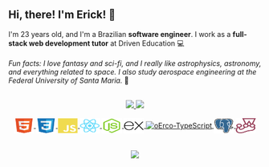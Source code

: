 ## Hi, there! I'm Erick! 🧔

I'm 23 years old, and I'm a Brazilian <b>software engineer</b>. I work as a <b>full-stack web development tutor</b> at Driven Education 💻
<br/>
<br/>
<i>Fun facts: I love fantasy and sci-fi, and I really like astrophysics, astronomy, and everything related to space. I also study aerospace engineering at the Federal University of Santa Maria.</i> 🚀
<br/>
<br/>

 <div align="center">
  <a href="https://github.com/oErco">
  <img height="160em" src="https://github-readme-stats.vercel.app/api?username=oErco&show_icons=true&theme=dracula&include_all_commits=true&count_private=true"/>
  <img height="160em" src="https://github-readme-stats.vercel.app/api/top-langs/?username=oErco&layout=compact&langs_count=7&theme=dracula"/>
</div>
 
<div align="center" style="display: inline_block" ><br>
  <img align="center" alt="oErco-HTML" height="30" width="40" src="https://raw.githubusercontent.com/devicons/devicon/master/icons/html5/html5-original.svg">
  <img align="center" alt="oErco-CSS" height="30" width="40" src="https://raw.githubusercontent.com/devicons/devicon/master/icons/css3/css3-original.svg">
  <img align="center" alt="oErco-Js" height="30" width="40" src="https://raw.githubusercontent.com/devicons/devicon/master/icons/javascript/javascript-plain.svg">
  <img align="center" alt="oErco-React" height="30" width="40" src="https://raw.githubusercontent.com/devicons/devicon/master/icons/react/react-original.svg">
  <img align="center" alt="oErco-Node" height="30" width="40" src="https://github.com/devicons/devicon/blob/master/icons/nodejs/nodejs-original.svg">
  <img align="center" alt="oErco-Express" height="30" width="40" src="https://github.com/devicons/devicon/blob/master/icons/express/express-original.svg">
  <img align="center" alt="oErco-TypeScript" height="30" width="40" src="https://cdn.jsdelivr.net/gh/devicons/devicon/icons/typescript/typescript-original.svg">
  <img align="center" alt="oErco-PostgreSQL" height="30" width="40" src="https://github.com/devicons/devicon/blob/master/icons/postgresql/postgresql-original.svg">
  <img align="center" alt="oErco-Jest" height="30" width="40" src="https://github.com/devicons/devicon/blob/master/icons/jest/jest-plain.svg">

</div>
 
<br/>
<br/>
 <div align="center">
   <a href="https://www.linkedin.com/in/erickrsilva/" target="_blank"><img src="https://img.shields.io/badge/LinkedIn-0077B5?style=for-the-badge&logo=linkedin&logoColor=white" target="_blank"></a>
 </div>

  
  
